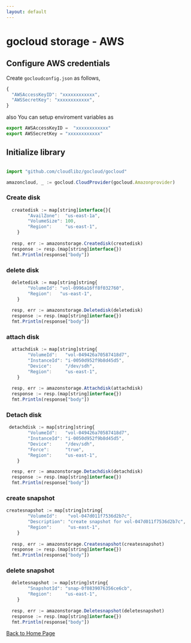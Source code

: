 ```yaml
---
layout: default
---
```


# gocloud storage - AWS

## Configure AWS credentials

Create `gocloudconfig.json` as follows,
```js
{
  "AWSAccessKeyID": "xxxxxxxxxxxx",
  "AWSSecretKey": "xxxxxxxxxxxx",
}
```

also You can setup enviroment variables as

```js
export AWSAccessKeyID =  "xxxxxxxxxxxx"
export AWSSecretKey = "xxxxxxxxxxxx"
```

## Initialize library

```js

import "github.com/cloudlibz/gocloud/gocloud"

amazoncloud, _ := gocloud.CloudProvider(gocloud.Amazonprovider)
```

### Create disk

```js
  createdisk := map[string]interface{}{
		"AvailZone":  "us-east-1a",
		"VolumeSize": 100,
		"Region":     "us-east-1",
	}
  
  resp, err := amazonstorage.Createdisk(createdisk)
  response := resp.(map[string]interface{})
  fmt.Println(response["body"])
```

###  delete disk

```js
  deletedisk := map[string]string{
		"VolumeId": "vol-0996a16ff8f032760",
		"Region":   "us-east-1",
	}
 
  resp, err := amazonstorage.Deletedisk(deletedisk)
  response := resp.(map[string]interface{})
  fmt.Println(response["body"])
```

### attach disk

```js
  attachdisk := map[string]string{
		"VolumeId":   "vol-049426a70587418d7",
		"InstanceId": "i-0050d952f9b8d45d5",
		"Device":     "/dev/sdh",
		"Region":     "us-east-1",
	}
	
  resp, err := amazonstorage.Attachdisk(attachdisk)
  response := resp.(map[string]interface{})
  fmt.Println(response["body"])
```

### Detach disk

```js
 detachdisk := map[string]string{
		"VolumeId":   "vol-049426a70587418d7",
		"InstanceId": "i-0050d952f9b8d45d5",
		"Device":     "/dev/sdh",
		"Force":      "true",
		"Region":     "us-east-1",
	}

  resp, err := amazonstorage.Detachdisk(detachdisk)
  response := resp.(map[string]interface{})
  fmt.Println(response["body"])
```


### create snapshot

```js
createsnapshot := map[string]string{
		"VolumeId":    "vol-047d011f7536d2b7c",
		"Description": "create snapshot for vol-047d011f7536d2b7c",
		"Region":      "us-east-1",
	}
	
  resp, err := amazonstorage.Createsnapshot(createsnapshot)
  response := resp.(map[string]interface{})
  fmt.Println(response["body"])
```

### delete snapshot

```js
  deletesnapshot := map[string]string{
		"SnapshotId": "snap-0f0839076356ce6cb",
		"Region":     "us-east-1",
	}
  
  resp, err := amazonstorage.Deletesnapshot(deletesnapshot)
  response := resp.(map[string]interface{})
  fmt.Println(response["body"])
```

[Back to Home Page](../)
